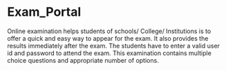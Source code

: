# Exam_Portal
Online examination helps students of schools/ College/ Institutions is to offer a quick and easy way to appear for the exam. It also provides the results immediately after the exam. The students have to enter a valid user id and password to attend the exam. This examination contains multiple choice questions and appropriate number of options.
